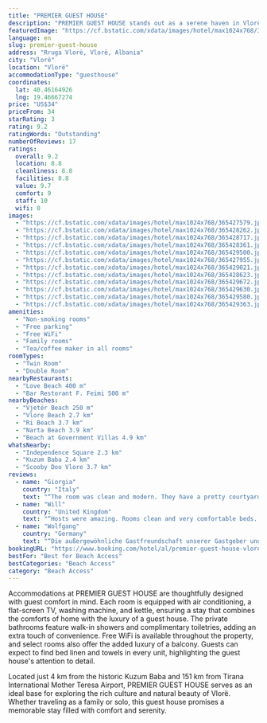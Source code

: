 ```yaml
---
title: "PREMIER GUEST HOUSE"
description: "PREMIER GUEST HOUSE stands out as a serene haven in Vlorë, merely 500 meters from the pristine Vjetër Beach."
featuredImage: "https://cf.bstatic.com/xdata/images/hotel/max1024x768/365427579.jpg?k=7b8c0a5fa75819eed4fccc52e6cf07474d8042ebed94f1e1d8097d99750e0977&o=&hp=1"
language: en
slug: premier-guest-house
address: "Rruga Vlorë, Vlorë, Albania"
city: "Vlorë"
location: "Vlorë"
accommodationType: "guesthouse"
coordinates:
  lat: 40.46164926
  lng: 19.46667274
price: "US$34"
priceFrom: 34
starRating: 3
rating: 9.2
ratingWords: "Outstanding"
numberOfReviews: 17
ratings:
  overall: 9.2
  location: 8.8
  cleanliness: 8.8
  facilities: 8.8
  value: 9.7
  comfort: 9
  staff: 10
  wifi: 0
images:
  - "https://cf.bstatic.com/xdata/images/hotel/max1024x768/365427579.jpg?k=7b8c0a5fa75819eed4fccc52e6cf07474d8042ebed94f1e1d8097d99750e0977&o=&hp=1"
  - "https://cf.bstatic.com/xdata/images/hotel/max1024x768/365428262.jpg?k=26490f2473cdd4920a4d24e5cb663d3f87baffab9125e887f4363ad7cbc5f5a4&o=&hp=1"
  - "https://cf.bstatic.com/xdata/images/hotel/max1024x768/365428717.jpg?k=1eaa8f155eed1128612d1f5bb9a1d8abc38eb494fa883bfa8eea19e63e3b9f20&o=&hp=1"
  - "https://cf.bstatic.com/xdata/images/hotel/max1024x768/365428361.jpg?k=e459e13b0844a61c2a43f26fd10d6aaf8b1172a04be8f266bf9b3be15857cbc0&o=&hp=1"
  - "https://cf.bstatic.com/xdata/images/hotel/max1024x768/365429500.jpg?k=a29c0ed2cef922ce2f1a789d637ed5ed46ad7707c79f7d2d1ae5cad83686d6fb&o=&hp=1"
  - "https://cf.bstatic.com/xdata/images/hotel/max1024x768/365427955.jpg?k=3125a95f6aad3a4b9b67ecc9d347ba96271e0d49da6c5d724bb97df03f24c970&o=&hp=1"
  - "https://cf.bstatic.com/xdata/images/hotel/max1024x768/365429021.jpg?k=fb33027edb53cfca7820d7af7e80727cfb6ac2806357b9e0b5ef4b5d03a13955&o=&hp=1"
  - "https://cf.bstatic.com/xdata/images/hotel/max1024x768/365428623.jpg?k=0d8a11ded92b5edd8119eab855675e1181d80e72c9da2eda3cf3ed95fe33d83c&o=&hp=1"
  - "https://cf.bstatic.com/xdata/images/hotel/max1024x768/365429672.jpg?k=4db2839f895eed185b27c1898f30cb3b38172455c977892d7ff460aa281b5f01&o=&hp=1"
  - "https://cf.bstatic.com/xdata/images/hotel/max1024x768/365429630.jpg?k=1ef942fcba76759de673d2667686448860bb5ef72b6042c3a7970a452d106955&o=&hp=1"
  - "https://cf.bstatic.com/xdata/images/hotel/max1024x768/365429580.jpg?k=b0570e8ceccc8483b85dd3514f26486e997ae18be1ab0af107246cbecf6de0f2&o=&hp=1"
  - "https://cf.bstatic.com/xdata/images/hotel/max1024x768/365429363.jpg?k=1c55b9ca513e7099c1d23bc743af1c2de204d71826347418c1e887e1ca2c0079&o=&hp=1"
amenities:
  - "Non-smoking rooms"
  - "Free parking"
  - "Free WiFi"
  - "Family rooms"
  - "Tea/coffee maker in all rooms"
roomTypes:
  - "Twin Room"
  - "Double Room"
nearbyRestaurants:
  - "Love Beach 400 m"
  - "Bar Restorant F. Feimi 500 m"
nearbyBeaches:
  - "Vjetër Beach 250 m"
  - "Vlore Beach 2.7 km"
  - "Ri Beach 3.7 km"
  - "Narta Beach 3.9 km"
  - "Beach at Government Villas 4.9 km"
whatsNearby:
  - "Independence Square 2.3 km"
  - "Kuzum Baba 2.4 km"
  - "Scooby Doo Vlore 3.7 km"
reviews:
  - name: "Giorgia"
    country: "Italy"
    text: "“The room was clean and modern. They have a pretty courtyard. The host is really nice and even the people who live there. We were picked up by a really kind man from the bus stop. The property is in a nice neighbourhood really close to the beach....”"
  - name: "Will"
    country: "United Kingdom"
    text: "“Hosts were amazing. Rooms clean and very comfortable beds. Everything you could ask for (even a welcome beer) at a very reasonable price.”"
  - name: "Wolfgang"
    country: "Germany"
    text: "“Die außergewöhnliche Gastfreundschaft unserer Gastgeber und die Nähe zum Strand.”"
bookingURL: "https://www.booking.com/hotel/al/premier-guest-house-vlore1.en-gb.html?aid=8035640"
bestFor: "Best for Beach Access"
bestCategories: "Beach Access"
category: "Beach Access"
---
```


Accommodations at PREMIER GUEST HOUSE are thoughtfully designed with guest comfort in mind. Each room is equipped with air conditioning, a flat-screen TV, washing machine, and kettle, ensuring a stay that combines the comforts of home with the luxury of a guest house. The private bathrooms feature walk-in showers and complimentary toiletries, adding an extra touch of convenience. Free WiFi is available throughout the property, and select rooms also offer the added luxury of a balcony. Guests can expect to find bed linen and towels in every unit, highlighting the guest house's attention to detail.

Located just 4 km from the historic Kuzum Baba and 151 km from Tirana International Mother Teresa Airport, PREMIER GUEST HOUSE serves as an ideal base for exploring the rich culture and natural beauty of Vlorë. Whether traveling as a family or solo, this guest house promises a memorable stay filled with comfort and serenity.
